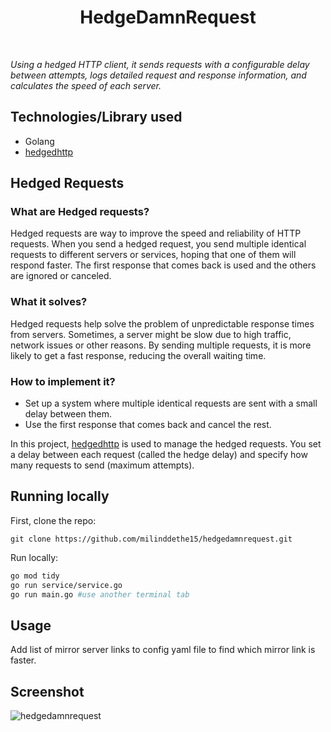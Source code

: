 <h1 align="center">HedgeDamnRequest</h1>
<br/>

_Using a hedged HTTP client, it sends requests with a configurable delay between attempts, logs detailed request and response information, and calculates the speed of each server._

## Technologies/Library used
* Golang
* [hedgedhttp](https://github.com/cristalhq/hedgedhttp)

## Hedged Requests

### What are Hedged requests?
Hedged requests are way to improve the speed and reliability of HTTP requests. When you send a hedged request, you send multiple identical requests to different servers or services, hoping that one of them will respond faster. The first response that comes back is used and the others are ignored or canceled.

### What it solves?
Hedged requests help solve the problem of unpredictable response times from servers. Sometimes, a server might be slow due to high traffic, network issues or other reasons. By sending multiple requests, it is more likely to get a fast response, reducing the overall waiting time.

### How to implement it?
- Set up a system where multiple identical requests are sent with a small delay between them.
- Use the first response that comes back and cancel the rest.

In this project, [hedgedhttp](https://github.com/cristalhq/hedgedhttp) is used to manage the hedged requests. You set a delay between each request (called the hedge delay) and specify how many requests to send (maximum attempts).

## Running locally
First, clone the repo:

```
git clone https://github.com/milinddethe15/hedgedamnrequest.git
```

Run locally:

```bash
go mod tidy
go run service/service.go
go run main.go #use another terminal tab
```

## Usage

Add list of mirror server links to config yaml file to find which mirror link is faster.

## Screenshot
![hedgedamnrequest](https://github.com/user-attachments/assets/a52e5445-f994-402f-b751-1df6566e3f2c)





